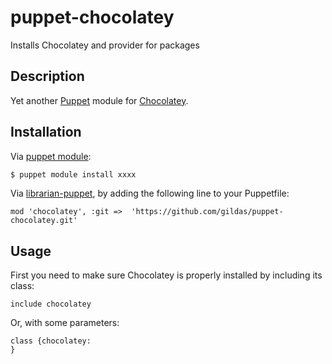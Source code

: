 puppet-chocolatey
=================

Installs Chocolatey and provider for packages

Description
-----------

Yet another [Puppet](http://docs.puppetlabs.com) module for [Chocolatey](http://chocolatey.org).

Installation
------------

Via [puppet module](http://docs.puppetlabs.com/puppet/2.7/reference/modules_installing.html#installing-modules-1):

```bash
$ puppet module install xxxx
```

Via [librarian-puppet](https://github.com/rodjek/librarian-puppet), by adding the following line to your Puppetfile:

```
mod 'chocolatey', :git =>  'https://github.com/gildas/puppet-chocolatey.git'
```

Usage
-----

First you need to make sure Chocolatey is properly installed by including its class:

```puppet
include chocolatey
```

Or, with some parameters:

```puppet
class {chocolatey:
}
```

